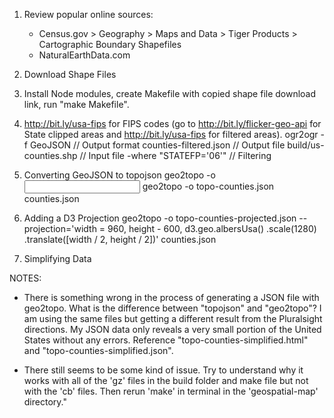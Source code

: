1. Review popular online sources:
    - Census.gov > Geography > Maps and Data > Tiger Products > Cartographic Boundary Shapefiles
    - NaturalEarthData.com
2. Download Shape Files
3. Install Node modules, create Makefile with copied shape file download link, run "make Makefile".
4. http://bit.ly/usa-fips for FIPS codes (go to http://bit.ly/flicker-geo-api for State clipped areas and http://bit.ly/usa-fips for filtered areas).
    ogr2ogr
        -f GeoJSON // Output format
        counties-filtered.json // Output file
        build/us-counties.shp // Input file
        -where "STATEFP='06'" // Filtering

5. Converting GeoJSON to topojson
    geo2topo -o <output file> <input file>
        geo2topo -o topo-counties.json counties.json

6. Adding a D3 Projection
    geo2topo -o topo-counties-projected.json --projection='width = 960, height - 600, d3.geo.albersUsa() .scale(1280) .translate([width / 2, height / 2])' counties.json

7. Simplifying Data
    
NOTES:
- There is something wrong in the process of generating a JSON file with geo2topo.  What is the difference between "topojson" and "geo2topo"?  I am using the same files but getting a different result from the Pluralsight directions.  My JSON data only reveals a very small portion of the United States without any errors.  Reference "topo-counties-simplified.html" and "topo-counties-simplified.json".

- There still seems to be some kind of issue.  Try to understand why it works with all of the 'gz' files in the build folder and make file but not with the 'cb' files.  Then rerun 'make' in terminal in the 'geospatial-map' directory."
